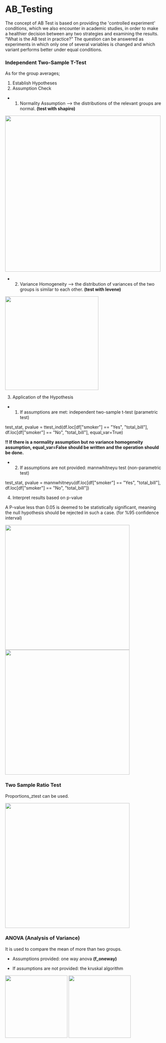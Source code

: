 # AB_Testing
 
The concept of AB Test is based on providing the 'controlled experiment' conditions, which we also encounter in academic studies, in order to make a healthier decision between any two strategies and examining the results. “What is the AB test in practice?” The question can be answered as experiments in which only one of several variables is changed and which variant performs better under equal conditions.

### Independent Two-Sample T-Test

As for the group averages;
1. Establish Hypotheses
2. Assumption Check
- 1. Normality Assumption --> the distributions of the relevant groups are normal. **(test with shapiro)**
<img src="https://user-images.githubusercontent.com/121626776/224813646-3e28f912-e804-40ec-b886-f879e2224318.png" width="500" >


- 2. Variance Homogeneity --> the distribution of variances of the two groups is similar to each other. **(test with levene)**

<img src="https://user-images.githubusercontent.com/121626776/225084895-0d4ad724-25be-4d32-9e88-3a1e116e8280.png" width="300" >


3. Application of the Hypothesis
- 1. If assumptions are met: independent two-sample t-test (parametric test)

test_stat, pvalue = ttest_ind(df.loc[df["smoker"] == "Yes", "total_bill"],
                              df.loc[df["smoker"] == "No", "total_bill"],
                              equal_var=True)
                              
**!! If there is a normality assumption but no variance homogeneity assumption, equal_var=False should be written and the operation should be done.**                                                   

- 2. If assumptions are not provided: mannwhitneyu test (non-parametric test)

test_stat, pvalue = mannwhitneyu(df.loc[df["smoker"] == "Yes", "total_bill"],
                                 df.loc[df["smoker"] == "No", "total_bill"])

4. Interpret results based on p-value

A P-value less than 0.05 is deemed to be statistically significant, meaning the null hypothesis should be rejected in such a case. (for %95 confidence interval)

<img src="https://user-images.githubusercontent.com/121626776/225120667-98bccb73-4e35-42dc-a9e0-14ccd93bd05c.png" width="400" >


<img src="https://user-images.githubusercontent.com/121626776/224809792-b50548b2-8f2c-41fa-b041-1145e48f7227.png" width="400" >


### Two Sample Ratio Test

Proportions_ztest can be used.

<img src="https://user-images.githubusercontent.com/121626776/224810304-b0888f37-55a8-40c7-8032-e59cf74db6a2.png" width="400" >


### ANOVA (Analysis of Variance)

It is used to compare the mean of more than two groups.

- Assumptions provided: one way anova **(f_oneway)**

- If assumptions are not provided: the kruskal algorithm

<img src="https://user-images.githubusercontent.com/121626776/224814379-f6fd49be-b082-4ee2-a157-efe24d8ab86a.png" width="200" >

<img src="https://user-images.githubusercontent.com/121626776/224814639-bce63911-e894-40ed-a9f8-66b2bd222ec2.png" width="200" >

